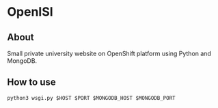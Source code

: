 # OpenISI

## About
Small private university website on OpenShift platform using Python and MongoDB.

## How to use
```shell
python3 wsgi.py $HOST $PORT $MONGODB_HOST $MONGODB_PORT
```